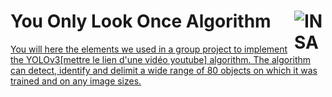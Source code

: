 
# You Only Look Once Algorithm <a href="http://www.insa-toulouse.fr/" ><img src="http://www.math.univ-toulouse.fr/~besse/Wikistat/Images/Logo_INSAvilletoulouse-RVB.png" style="float:right; max-width: 50px; display: inline" alt="INSA"/> 

You will here the elements we used in a group project to implement the YOLOv3[mettre le lien d'une vidéo youtube] algorithm. 
The algorithm can detect, identify and delimit a wide range of 80 objects on which it was trained and on any image sizes.



